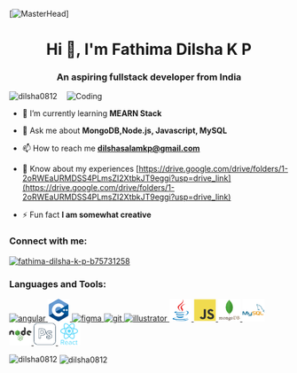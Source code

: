 [![MasterHead](https://static.vecteezy.com/system/resources/thumbnails/007/623/233/small_2x/3d-illustration-education-tablet-with-education-icons-on-on-hi-tech-background-education-banner-vector.jpg)]
<h1 align="center">Hi 👋, I'm Fathima Dilsha K P</h1>
<h3 align="center">An aspiring fullstack developer from India</h3>
<img align="right" alt="Coding" width="400" src="https://cdn.dribbble.com/users/1857592/screenshots/3848396/character-typing.gif">


<p align="left"> <img src="https://komarev.com/ghpvc/?username=dilsha0812&label=Profile%20views&color=0e75b6&style=flat" alt="dilsha0812" /> </p>

- 🌱 I’m currently learning **MEARN Stack**

- 💬 Ask me about **MongoDB,Node.js, Javascript, MySQL**

- 📫 How to reach me **dilshasalamkp@gmail.com**

- 📄 Know about my experiences [https://drive.google.com/drive/folders/1-2oRWEaURMDSS4PLmsZI2XtbkJT9eggi?usp=drive_link](https://drive.google.com/drive/folders/1-2oRWEaURMDSS4PLmsZI2XtbkJT9eggi?usp=drive_link)

- ⚡ Fun fact **I am somewhat creative**

<h3 align="left">Connect with me:</h3>
<p align="left">
<a href="https://linkedin.com/in/fathima-dilsha-k-p-b75731258" target="blank"><img align="center" src="https://raw.githubusercontent.com/rahuldkjain/github-profile-readme-generator/master/src/images/icons/Social/linked-in-alt.svg" alt="fathima-dilsha-k-p-b75731258" height="30" width="40" /></a>
</p>

<h3 align="left">Languages and Tools:</h3>
<p align="left"> <a href="https://angular.io" target="_blank" rel="noreferrer"> <img src="https://angular.io/assets/images/logos/angular/angular.svg" alt="angular" width="40" height="40"/> </a> <a href="https://www.w3schools.com/cpp/" target="_blank" rel="noreferrer"> <img src="https://raw.githubusercontent.com/devicons/devicon/master/icons/cplusplus/cplusplus-original.svg" alt="cplusplus" width="40" height="40"/> </a> <a href="https://www.figma.com/" target="_blank" rel="noreferrer"> <img src="https://www.vectorlogo.zone/logos/figma/figma-icon.svg" alt="figma" width="40" height="40"/> </a> <a href="https://git-scm.com/" target="_blank" rel="noreferrer"> <img src="https://www.vectorlogo.zone/logos/git-scm/git-scm-icon.svg" alt="git" width="40" height="40"/> </a> <a href="https://www.adobe.com/in/products/illustrator.html" target="_blank" rel="noreferrer"> <img src="https://www.vectorlogo.zone/logos/adobe_illustrator/adobe_illustrator-icon.svg" alt="illustrator" width="40" height="40"/> </a> <a href="https://www.java.com" target="_blank" rel="noreferrer"> <img src="https://raw.githubusercontent.com/devicons/devicon/master/icons/java/java-original.svg" alt="java" width="40" height="40"/> </a> <a href="https://developer.mozilla.org/en-US/docs/Web/JavaScript" target="_blank" rel="noreferrer"> <img src="https://raw.githubusercontent.com/devicons/devicon/master/icons/javascript/javascript-original.svg" alt="javascript" width="40" height="40"/> </a> <a href="https://www.mongodb.com/" target="_blank" rel="noreferrer"> <img src="https://raw.githubusercontent.com/devicons/devicon/master/icons/mongodb/mongodb-original-wordmark.svg" alt="mongodb" width="40" height="40"/> </a> <a href="https://www.mysql.com/" target="_blank" rel="noreferrer"> <img src="https://raw.githubusercontent.com/devicons/devicon/master/icons/mysql/mysql-original-wordmark.svg" alt="mysql" width="40" height="40"/> </a> <a href="https://nodejs.org" target="_blank" rel="noreferrer"> <img src="https://raw.githubusercontent.com/devicons/devicon/master/icons/nodejs/nodejs-original-wordmark.svg" alt="nodejs" width="40" height="40"/> </a> <a href="https://www.photoshop.com/en" target="_blank" rel="noreferrer"> <img src="https://raw.githubusercontent.com/devicons/devicon/master/icons/photoshop/photoshop-line.svg" alt="photoshop" width="40" height="40"/> </a> <a href="https://reactjs.org/" target="_blank" rel="noreferrer"> <img src="https://raw.githubusercontent.com/devicons/devicon/master/icons/react/react-original-wordmark.svg" alt="react" width="40" height="40"/> </a> </p>

<p><img align="left" src="https://github-readme-stats.vercel.app/api/top-langs?username=dilsha0812&show_icons=true&locale=en&layout=compact" alt="dilsha0812" /></p>

<p>&nbsp;<img align="center" src="https://github-readme-stats.vercel.app/api?username=dilsha0812&show_icons=true&locale=en" alt="dilsha0812" /></p>
